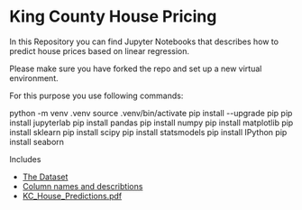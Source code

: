 # King County House Pricing

In this Repository you can find Jupyter Notebooks that describes how to predict house prices based on linear regression.



Please make sure you have forked the repo and set up a new virtual environment.


For this purpose you use following commands:

python -m venv .venv
source .venv/bin/activate
pip install --upgrade pip
pip install jupyterlab
pip install pandas 
pip install numpy
pip install matplotlib
pip install sklearn
pip install scipy 
pip install statsmodels 
pip install IPython
pip install seaborn 


Includes

* [The Dataset](King_County_House_prices_dataset.csv) 
* [Column names and describtions](column_names.md)
* [KC_House_Predictions.pdf](KC_House_Predictions.pdf)
